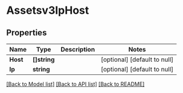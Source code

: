 # Assetsv3IpHost

## Properties
Name | Type | Description | Notes
------------ | ------------- | ------------- | -------------
**Host** | **[]string** |  | [optional] [default to null]
**Ip** | **string** |  | [optional] [default to null]

[[Back to Model list]](../README.md#documentation-for-models) [[Back to API list]](../README.md#documentation-for-api-endpoints) [[Back to README]](../README.md)

